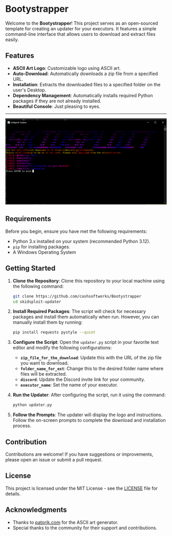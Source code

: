 # Bootystrapper

Welcome to the **Bootystrapper**! This project serves as an open-sourced template for creating an updater for your executors. It features a simple command-line interface that allows users to download and extract files easily.

## Features

- **ASCII Art Logo**: Customizable logo using ASCII art.
- **Auto-Download**: Automatically downloads a zip file from a specified URL.
- **Installation**: Extracts the downloaded files to a specified folder on the user's Desktop.
- **Dependency Management**: Automatically installs required Python packages if they are not already installed.
- **Beautiful Console**: Just pleasing to eyes.
---

![Image](showcase.png)

## Requirements

Before you begin, ensure you have met the following requirements:

- Python 3.x installed on your system (recommended Python 3.12).
- `pip` for installing packages.
- A Windows Operating System

## Getting Started

1. **Clone the Repository**:
   Clone this repository to your local machine using the following command:
   ```bash
   git clone https://github.com/cashsoftworks/Bootystrapper
   cd skidsploit-updater
   ```

2. **Install Required Packages**:
   The script will check for necessary packages and install them automatically when run. However, you can manually install them by running:
   ```bash
   pip install requests pystyle --quiet
   ```

3. **Configure the Script**:
   Open the `updater.py` script in your favorite text editor and modify the following configurations:

   - **`zip_file_for_the_download`**: Update this with the URL of the zip file you want to download.
   - **`folder_name_for_ext`**: Change this to the desired folder name where files will be extracted.
   - **`discord`**: Update the Discord invite link for your community.
   - **`executor_name`**: Set the name of your executor.

4. **Run the Updater**:
   After configuring the script, run it using the command:
   ```bash
   python updater.py
   ```

5. **Follow the Prompts**:
   The updater will display the logo and instructions. Follow the on-screen prompts to complete the download and installation process.

## Contribution

Contributions are welcome! If you have suggestions or improvements, please open an issue or submit a pull request.

## License

This project is licensed under the MIT License - see the [LICENSE](LICENSE) file for details.

## Acknowledgments

- Thanks to [patorjk.com](https://patorjk.com/software/taag/) for the ASCII art generator.
- Special thanks to the community for their support and contributions.
